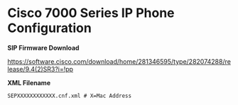 # Cisco 7000 Series IP Phone Configuration

**SIP Firmware Download**
    
https://software.cisco.com/download/home/281346595/type/282074288/release/9.4(2)SR3?i=!pp

**XML Filename**

```
SEPXXXXXXXXXXXX.cnf.xml # X=Mac Address
```

